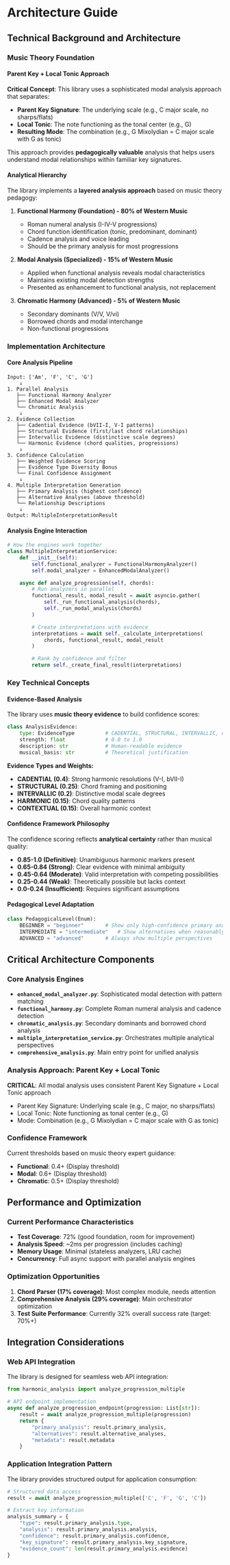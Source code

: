 # Architecture Guide

## Technical Background and Architecture

### Music Theory Foundation

#### Parent Key + Local Tonic Approach
**Critical Concept**: This library uses a sophisticated modal analysis approach that separates:
- **Parent Key Signature**: The underlying scale (e.g., C major scale, no sharps/flats)
- **Local Tonic**: The note functioning as the tonal center (e.g., G)
- **Resulting Mode**: The combination (e.g., G Mixolydian = C major scale with G as tonic)

This approach provides **pedagogically valuable** analysis that helps users understand modal relationships within familiar key signatures.

#### Analytical Hierarchy
The library implements a **layered analysis approach** based on music theory pedagogy:

1. **Functional Harmony (Foundation) - 80% of Western Music**
   - Roman numeral analysis (I-IV-V progressions)
   - Chord function identification (tonic, predominant, dominant)
   - Cadence analysis and voice leading
   - Should be the primary analysis for most progressions

2. **Modal Analysis (Specialized) - 15% of Western Music**
   - Applied when functional analysis reveals modal characteristics
   - Maintains existing modal detection strengths
   - Presented as enhancement to functional analysis, not replacement

3. **Chromatic Harmony (Advanced) - 5% of Western Music**
   - Secondary dominants (V/V, V/vi)
   - Borrowed chords and modal interchange
   - Non-functional progressions

### Implementation Architecture

#### Core Analysis Pipeline
```
Input: ['Am', 'F', 'C', 'G']
    ↓
1. Parallel Analysis
   ├── Functional Harmony Analyzer
   ├── Enhanced Modal Analyzer
   └── Chromatic Analysis
    ↓
2. Evidence Collection
   ├── Cadential Evidence (bVII-I, V-I patterns)
   ├── Structural Evidence (first/last chord relationships)
   ├── Intervallic Evidence (distinctive scale degrees)
   └── Harmonic Evidence (chord qualities, progressions)
    ↓
3. Confidence Calculation
   ├── Weighted Evidence Scoring
   ├── Evidence Type Diversity Bonus
   └── Final Confidence Assignment
    ↓
4. Multiple Interpretation Generation
   ├── Primary Analysis (highest confidence)
   ├── Alternative Analyses (above threshold)
   └── Relationship Descriptions
    ↓
Output: MultipleInterpretationResult
```

#### Analysis Engine Interaction
```python
# How the engines work together
class MultipleInterpretationService:
    def __init__(self):
        self.functional_analyzer = FunctionalHarmonyAnalyzer()
        self.modal_analyzer = EnhancedModalAnalyzer()

    async def analyze_progression(self, chords):
        # Run analyzers in parallel
        functional_result, modal_result = await asyncio.gather(
            self._run_functional_analysis(chords),
            self._run_modal_analysis(chords)
        )

        # Create interpretations with evidence
        interpretations = await self._calculate_interpretations(
            chords, functional_result, modal_result
        )

        # Rank by confidence and filter
        return self._create_final_result(interpretations)
```

### Key Technical Concepts

#### Evidence-Based Analysis
The library uses **music theory evidence** to build confidence scores:

```python
class AnalysisEvidence:
    type: EvidenceType          # CADENTIAL, STRUCTURAL, INTERVALLIC, etc.
    strength: float             # 0.0 to 1.0
    description: str            # Human-readable evidence
    musical_basis: str          # Theoretical justification
```

**Evidence Types and Weights:**
- **CADENTIAL (0.4)**: Strong harmonic resolutions (V-I, bVII-I)
- **STRUCTURAL (0.25)**: Chord framing and positioning
- **INTERVALLIC (0.2)**: Distinctive modal scale degrees
- **HARMONIC (0.15)**: Chord quality patterns
- **CONTEXTUAL (0.15)**: Overall harmonic context

#### Confidence Framework Philosophy
The confidence scoring reflects **analytical certainty** rather than musical quality:

- **0.85-1.0 (Definitive)**: Unambiguous harmonic markers present
- **0.65-0.84 (Strong)**: Clear evidence with minimal ambiguity
- **0.45-0.64 (Moderate)**: Valid interpretation with competing possibilities
- **0.25-0.44 (Weak)**: Theoretically possible but lacks context
- **0.0-0.24 (Insufficient)**: Requires significant assumptions

#### Pedagogical Level Adaptation
```python
class PedagogicalLevel(Enum):
    BEGINNER = "beginner"       # Show only high-confidence primary analysis
    INTERMEDIATE = "intermediate"   # Show alternatives when reasonably strong
    ADVANCED = "advanced"       # Always show multiple perspectives
```

## Critical Architecture Components

### Core Analysis Engines
- **`enhanced_modal_analyzer.py`**: Sophisticated modal detection with pattern matching
- **`functional_harmony.py`**: Complete Roman numeral analysis and cadence detection
- **`chromatic_analysis.py`**: Secondary dominants and borrowed chord analysis
- **`multiple_interpretation_service.py`**: Orchestrates multiple analytical perspectives
- **`comprehensive_analysis.py`**: Main entry point for unified analysis

### Analysis Approach: Parent Key + Local Tonic
**CRITICAL**: All modal analysis uses consistent Parent Key Signature + Local Tonic approach
- Parent Key Signature: Underlying scale (e.g., C major, no sharps/flats)
- Local Tonic: Note functioning as tonal center (e.g., G)
- Mode: Combination (e.g., G Mixolydian = C major scale with G as tonic)

### Confidence Framework
Current thresholds based on music theory expert guidance:
- **Functional**: 0.4+ (Display threshold)
- **Modal**: 0.6+ (Display threshold)
- **Chromatic**: 0.5+ (Display threshold)

## Performance and Optimization

### Current Performance Characteristics
- **Test Coverage**: 72% (good foundation, room for improvement)
- **Analysis Speed**: ~2ms per progression (includes caching)
- **Memory Usage**: Minimal (stateless analyzers, LRU cache)
- **Concurrency**: Full async support with parallel analysis engines

### Optimization Opportunities
1. **Chord Parser (17% coverage)**: Most complex module, needs attention
2. **Comprehensive Analysis (29% coverage)**: Main orchestrator optimization
3. **Test Suite Performance**: Currently 32% overall success rate (target: 70%+)

## Integration Considerations

### Web API Integration
The library is designed for seamless web API integration:

```python
from harmonic_analysis import analyze_progression_multiple

# API endpoint implementation
async def analyze_progression_endpoint(progression: List[str]):
    result = await analyze_progression_multiple(progression)
    return {
        "primary_analysis": result.primary_analysis,
        "alternatives": result.alternative_analyses,
        "metadata": result.metadata
    }
```

### Application Integration Pattern
The library provides structured output for application consumption:

```python
# Structured data access
result = await analyze_progression_multiple(['C', 'F', 'G', 'C'])

# Extract key information
analysis_summary = {
    "type": result.primary_analysis.type,
    "analysis": result.primary_analysis.analysis, 
    "confidence": result.primary_analysis.confidence,
    "key_signature": result.primary_analysis.key_signature,
    "evidence_count": len(result.primary_analysis.evidence)
}
```
